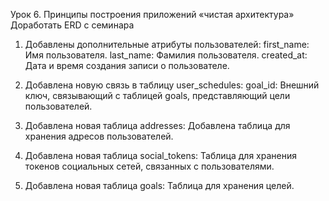 Урок 6. Принципы построения приложений «чистая архитектура»
Доработать ERD c семинара

1) Добавлены дополнительные атрибуты пользователей:
first_name: Имя пользователя.
last_name: Фамилия пользователя.
created_at: Дата и время создания записи о пользователе.

2) Добавлена новую связь в таблицу user_schedules:
goal_id: Внешний ключ, связывающий с таблицей goals, представляющий цели пользователей.

3) Добавлена новая таблица addresses:
Добавлена таблица для хранения адресов пользователей.

4) Добавлена новая таблица social_tokens:
Таблица для хранения токенов социальных сетей, связанных с пользователями.

5) Добавлена новая таблица goals:
Таблица для хранения целей.
